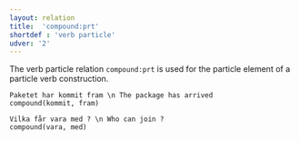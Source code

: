 ```yaml
---
layout: relation
title:  'compound:prt'
shortdef : 'verb particle'
udver: '2'
---
```


The verb particle relation `compound:prt` is used for the particle element of a particle verb construction.

~~~ sdparse
Paketet har kommit fram \n The package has arrived
compound(kommit, fram)
~~~

~~~ sdparse
Vilka får vara med ? \n Who can join ?
compound(vara, med)
~~~

<!-- Interlanguage links updated Út 9. května 2023, 20:04:06 CEST -->
